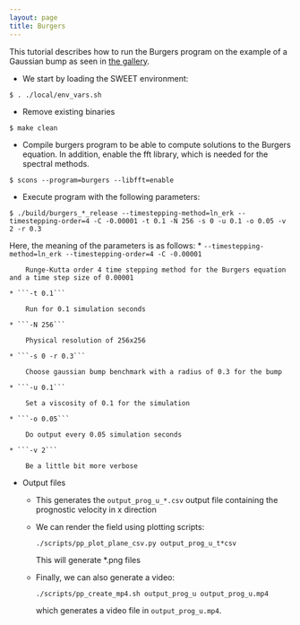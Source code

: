 ```yaml
---
layout: page
title: Burgers
---
```



This tutorial describes how to run the Burgers program on the example of a Gaussian bump as seen in [the gallery](../gallery/burgers_gauss.html).

* We start by loading the SWEET environment:
```
$ . ./local/env_vars.sh
```

* Remove existing binaries
```
$ make clean
```

* Compile burgers program to be able to compute solutions to the Burgers equation. In addition, enable the fft library, which is needed for the spectral methods.
```
$ scons --program=burgers --libfft=enable
```

* Execute program with the following parameters:
```
$ ./build/burgers_*_release --timestepping-method=ln_erk --timestepping-order=4 -C -0.00001 -t 0.1 -N 256 -s 0 -u 0.1 -o 0.05 -v 2 -r 0.3
```
Here, the meaning of the parameters is as follows:
	* ```--timestepping-method=ln_erk --timestepping-order=4 -C -0.00001```

		Runge-Kutta order 4 time stepping method for the Burgers equation and a time step size of 0.00001

	* ```-t 0.1```

		Run for 0.1 simulation seconds

	* ```-N 256```

		Physical resolution of 256x256

	* ```-s 0 -r 0.3```

		Choose gaussian bump benchmark with a radius of 0.3 for the bump

	* ```-u 0.1```

		Set a viscosity of 0.1 for the simulation

	* ```-o 0.05```

		Do output every 0.05 simulation seconds

	* ```-v 2```

		Be a little bit more verbose


* Output files

	* This generates the ```output_prog_u_*.csv``` output file containing the prognostic velocity in x direction

	* We can render the field using plotting scripts:

		```
		./scripts/pp_plot_plane_csv.py output_prog_u_t*csv
		```

		This will generate *.png files

	* Finally, we can also generate a video:

		```
		./scripts/pp_create_mp4.sh output_prog_u output_prog_u.mp4
		```

		which generates a video file in ```output_prog_u.mp4```.

